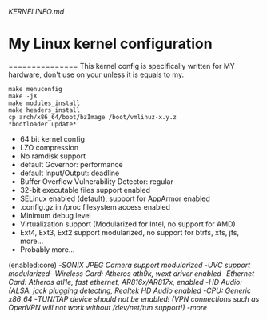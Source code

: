 *KERNELINFO.md*

# My Linux kernel configuration
=============== 
This kernel config is specifically written for MY hardware, don't use on 
your unless it is equals to my.

```
make menuconfig
make -jX
make modules_install
make headers_install
cp arch/x86_64/boot/bzImage /boot/vmlinuz-x.y.z
*bootloader update*
```


 - 64 bit kernel config
 - LZO compression
 - No ramdisk support
 - default Governor: performance
 - default Input/Output: deadline
 - Buffer Overflow Vulnerability Detector: regular
 - 32-bit executable files support enabled
 - SELinux enabled (default), support for AppArmor enabled
 - .config.gz in /proc filesystem access enabled
 - Minimum debug level
 - Virtualization support (Modularized for Intel, no support for AMD) 
 - Ext4, Ext3, Ext2 support modularized, no support for btrfs, xfs, jfs, 
more...
 - Probably more...

(enabled:core)
-*SONIX JPEG Camera support modularized*
-*UVC support modularized*
-*Wireless Card: Atheros ath9k, wext driver enabled*
-*Ethernet Card: Atheros atl1e, fast ethernet, AR816x/AR817x, enabled*
-*HD Audio: (ALSA: jack plugging detecting, Realtek HD Audio enabled*
-*CPU: Generic x86_64*
-*TUN/TAP device should not be enabled! (VPN connections such as OpenVPN will not work without /dev/net/tun support!)*
-*more*

